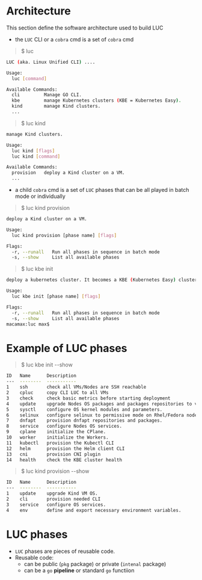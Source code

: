 # Architecture
This section define the software architecture used to build LUC
- the `LUC` CLI or a `cobra` cmd is a set of `cobra` cmd
> $ luc
```bash
LUC (aka. Linux Unified CLI) ....

Usage:
  luc [command]

Available Commands:
  cli         Manage GO CLI.
  kbe         manage Kubernetes clusters (KBE = Kubernetes Easy).
  kind        manage Kind clusters.
  ...
```

> $ luc kind
```bash
manage Kind clusters.

Usage:
  luc kind [flags]
  luc kind [command]

Available Commands:
  provision   deploy a Kind cluster on a VM.
  ...
```
- a child `cobra` cmd is a set of `LUC` phases that can be all played in batch mode or individually

> $ luc kind provision
```bash
deploy a Kind cluster on a VM.

Usage:
  luc kind provision [phase name] [flags]

Flags:
  -r, --runall   Run all phases in sequence in batch mode
  -s, --show     List all available phases
```

> $ luc kbe init
```bash
deploy a kubernetes cluster. It becomes a KBE (Kubernetes Easy) cluster.

Usage:
  luc kbe init [phase name] [flags]

Flags:
  -r, --runall   Run all phases in sequence in batch mode
  -s, --show     List all available phases
macamax:luc max$
```
# Example of LUC phases
> $ luc kbe init --show
```bash
ID   Name      Description
---  --------  -----------
1    ssh       check all VMs/Nodes are SSH reachable
2    cpluc     copy CLI LUC to all VMs
3    check     check basic metrics before starting deployment
4    update    upgrade Nodes OS packages and packages repositories to version latest.
5    sysctl    configure OS kernel modules and parameters.
6    selinux   configure selinux to permissive mode on Rhel/Fedora nodes
7    dnfapt    provision dnfapt repositories and packages.
8    service   configure Nodes OS services.
9    cplane    initialize the CPlane.
10   worker    initialize the Workers.
11   kubectl   provision the Kubectl CLI
12   helm      provision the Helm client CLI
13   cni       provision CNI plugin
14   health    check the KBE cluster health
```
> $ luc kind provision --show
```bash
ID   Name      Description
---  --------  -----------
1    update    upgrade Kind VM OS.
2    cli       provision needed CLI
3    service   configure OS services.
4    env       define and export necessary environment variables.
```

# LUC phases
- `LUC` phases are pieces of reusable code.
- Reusable code:
  - can be public (`pkg` package) or private (`intenal` package)
  - can be a `go` **pipeline** or standard `go` functiion
